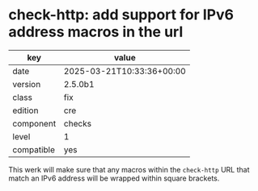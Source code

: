 [//]: # (werk v2)
# check-http: add support for IPv6 address macros in the url

key        | value
---------- | ---
date       | 2025-03-21T10:33:36+00:00
version    | 2.5.0b1
class      | fix
edition    | cre
component  | checks
level      | 1
compatible | yes

This werk will make sure that any macros within the `check-http` URL
that match an IPv6 address will be wrapped within square brackets.

